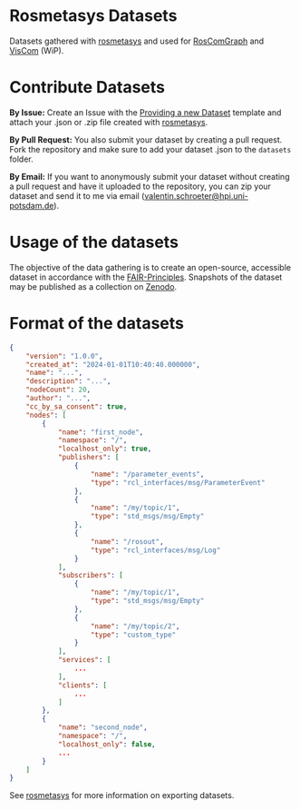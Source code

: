 # Rosmetasys Datasets
Datasets gathered with [rosmetasys](https://github.com/vschroeter/rosmetasys) and used for [RosComGraph](https://vschroeter.github.io/RosComGraph/#/) and [VisCom](https://github.com/vschroeter/viscom) (WiP).

# Contribute Datasets

**By Issue:**
Create an Issue with the [Providing a new Dataset](https://github.com/vschroeter/rosmetasys-datasets/issues/new?assignees=vschroeter&labels=dataset&projects=&template=providing-a-new-dataset-.md&title=%5BDATASET%5D+New+dataset) template and attach your .json or .zip file created with [rosmetasys](https://github.com/vschroeter/rosmetasys).

**By Pull Request:**
You also submit your dataset by creating a pull request. 
Fork the repository and make sure to add your dataset .json to the `datasets` folder.

**By Email:**
If you want to anonymously submit your dataset without creating a pull request and have it uploaded to the repository, you can zip your dataset and send it to me via email (valentin.schroeter@hpi.uni-potsdam.de). 

# Usage of the datasets

The objective of the data gathering is to create an open-source, accessible dataset in accordance with the [FAIR-Principles](https://www.go-fair.org/fair-principles/). 
Snapshots of the dataset may be published as a collection on [Zenodo](https://zenodo.org/).

# Format of the datasets

```json
{
    "version": "1.0.0",
    "created_at": "2024-01-01T10:40:40.000000",
    "name": "...",
    "description": "...",
    "nodeCount": 20,
    "author": "...",
    "cc_by_sa_consent": true,
    "nodes": [
        {
            "name": "first_node",
            "namespace": "/",
            "localhost_only": true,
            "publishers": [
                {
                    "name": "/parameter_events",
                    "type": "rcl_interfaces/msg/ParameterEvent"
                },
                {
                    "name": "/my/topic/1",
                    "type": "std_msgs/msg/Empty"
                },
                {
                    "name": "/rosout",
                    "type": "rcl_interfaces/msg/Log"
                }
            ],
            "subscribers": [
                {
                    "name": "/my/topic/1",
                    "type": "std_msgs/msg/Empty"
                },
                {
                    "name": "/my/topic/2",
                    "type": "custom_type"
                }
            ],
            "services": [
                ...
            ],
            "clients": [
                ...
            ]
        },
        {
            "name": "second_node",
            "namespace": "/",
            "localhost_only": false,
            ...
        }
    ]
}

```

See [rosmetasys](https://github.com/vschroeter/rosmetasys) for more information on exporting datasets.
